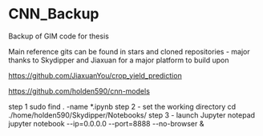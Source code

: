 # CNN_Backup

Backup of GIM code for thesis

Main reference gits can be found in stars and cloned repositories - major thanks to Skydipper and Jiaxuan for a major platform to build upon

https://github.com/JiaxuanYou/crop_yield_prediction


https://github.com/holden590/cnn-models

step 1 
  sudo find . -name *.ipynb
step 2 - set the working directory 
  cd ./home/holden590/Skydipper/Notebooks/
step 3 - launch Jupyter notepad
  jupyter notebook --ip=0.0.0.0 --port=8888 --no-browser &
